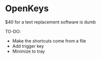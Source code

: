 # OpenKeys
$40 for a text replacement software is dumb

TO-DO:
- Make the shortcuts come from a file
- Add trigger key
- Minimize to tray